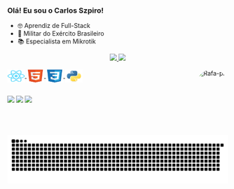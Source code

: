 ### Olá! Eu sou o Carlos Szpiro!
- 🤓 Aprendiz de Full-Stack
- 🔭 Militar do Exército Brasileiro
- 📚 Especialista em Mikrotik

<div align="center">
  <a href="https://github.com/carlosszpiro">
  <img height="150em" src="https://github-readme-stats.vercel.app/api?username=carlosszpiro&show_icons=true&theme=dracula&include_all_commits=true&count_private=true"/>
  <img height="150em" src="https://github-readme-stats.vercel.app/api/top-langs/?username=carlosszpiro&layout=compact&langs_count=20&theme=dracula"/>
</div>
<div style="display: inline_block"><br>
  <img align="center" alt="Rafa-React" height="30" width="40" src="https://raw.githubusercontent.com/devicons/devicon/master/icons/react/react-original.svg">
  <img align="center" alt="Rafa-HTML" height="30" width="40" src="https://raw.githubusercontent.com/devicons/devicon/master/icons/html5/html5-original.svg">
  <img align="center" alt="Rafa-CSS" height="30" width="40" src="https://raw.githubusercontent.com/devicons/devicon/master/icons/css3/css3-original.svg">
  <img align="center" alt="Rafa-Python" height="30" width="40" src="https://raw.githubusercontent.com/devicons/devicon/master/icons/python/python-original.svg">
  <img align="right" alt="Rafa-pic" height="150" style="border-radius:50px;" src="https://c.tenor.com/W9_8dfFmyr0AAAAd/pixel-game.gif">
</div>
  
##
  
<div> 
  <a href="https://instagram.com/biel.szpiro" target="_blank"><img src="https://img.shields.io/badge/-Instagram-%23E4405F?style=for-the-badge&logo=instagram&logoColor=white" target="_blank"></a>
 <a href="https://discord.gg/mUY38BFD" target="_blank"><img src="https://img.shields.io/badge/Discord-7289DA?style=for-the-badge&logo=discord&logoColor=white" target="_blank"></a> 
  <a href = "mailto:carlos.szpiro@outlook.com"><img src="https://img.shields.io/badge/-Gmail-%23333?style=for-the-badge&logo=gmail&logoColor=white" target="_blank"></a>
 
  ![Snake animation](https://github.com/carlosszpiro/carlosszpiro/blob/output/github-contribution-grid-snake.svg)
 
</div>

